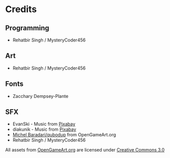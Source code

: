 # Credits

## Programming
+ Rehatbir Singh / MysteryCoder456

## Art
+ Rehatbir Singh / MysteryCoder456

## Fonts
+ Zacchary Dempsey-Plante

## SFX
+ EvanSki - Music from [Pixabay](https://pixabay.com/music/?utm_source=link-attribution&amp;utm_medium=referral&amp;utm_campaign=music&amp;utm_content=6237)
+ diakunik - Music from [Pixabay](https://pixabay.com/music/?utm_source=link-attribution&amp;utm_medium=referral&amp;utm_campaign=music&amp;utm_content=6237)
+ [Michel Baradari/qubodup](https://opengameart.org/users/qubodup) from OpenGameArt.org
+ Rehatbir Singh / MysteryCoder456

All assets from [OpenGameArt.org](https://opengameart.org/) are licensed under [Creative Commons 3.0](https://creativecommons.org/licenses/by/3.0/legalcode)
